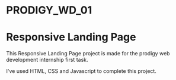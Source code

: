 # PRODIGY_WD_01

# Responsive Landing Page

This Responsive Landing Page project is made for the prodigy web development internship first task.

I've used HTML, CSS and Javascript to complete this project.
